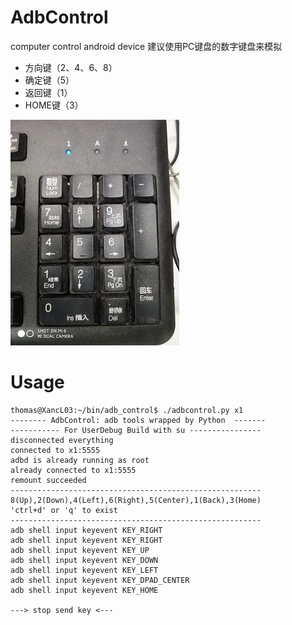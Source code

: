 # AdbControl
computer control android device
建议使用PC键盘的数字键盘来模拟
+ 方向键（2、4、6、8）
+ 确定键（5）
+ 返回键（1）
+ HOME键（3）

![数字键盘](https://github.com/liuxk99/AdbControl/blob/master/res/dpad.jpg)

# Usage
```
thomas@XancL03:~/bin/adb_control$ ./adbcontrol.py x1
-------- AdbControl: adb tools wrapped by Python  -------
----------- For UserDebug Build with su ----------------
disconnected everything
connected to x1:5555
adbd is already running as root
already connected to x1:5555
remount succeeded
--------------------------------------------------------
8(Up),2(Down),4(Left),6(Right),5(Center),1(Back),3(Home)
'ctrl+d' or 'q' to exist
--------------------------------------------------------
adb shell input keyevent KEY_RIGHT
adb shell input keyevent KEY_RIGHT
adb shell input keyevent KEY_UP
adb shell input keyevent KEY_DOWN
adb shell input keyevent KEY_LEFT
adb shell input keyevent KEY_DPAD_CENTER
adb shell input keyevent KEY_HOME

---> stop send key <---

```
